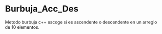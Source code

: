 # Burbuja_Acc_Des
Metodo burbuja c++ escoge si es ascendente o descendente en un arreglo de 10 elementos.
